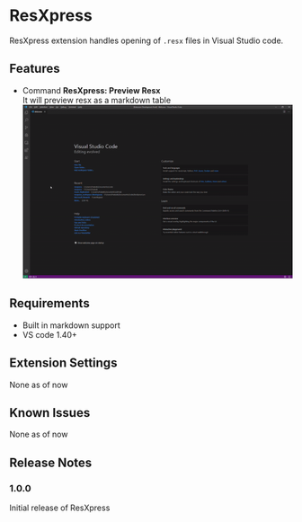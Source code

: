 # ResXpress
ResXpress extension handles opening of `.resx` files in Visual Studio code.

## Features

- Command **ResXpress: Preview Resx**  
  It will preview resx as a markdown table 
![!Screenshot](screenshots\screenshot.gif)


## Requirements

- Built in markdown support
- VS code 1.40+

## Extension Settings

None as of now

## Known Issues

None as of now 

## Release Notes


### 1.0.0

Initial release of ResXpress

